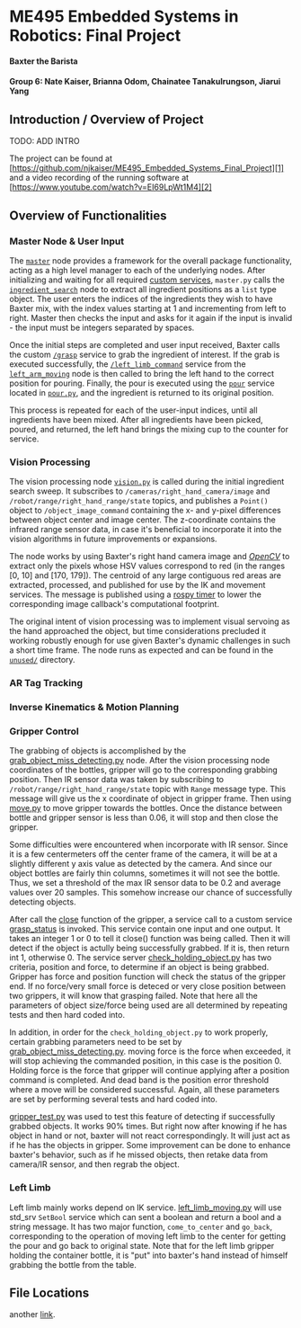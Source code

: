 ME495 Embedded Systems in Robotics: Final Project
==============
#### Baxter the Barista
#### Group 6: Nate Kaiser, Brianna Odom, Chainatee Tanakulrungson, Jiarui Yang

## Introduction / Overview of Project
TODO: ADD INTRO

The project can be found at [https://github.com/njkaiser/ME495_Embedded_Systems_Final_Project][1] and a video recording of the running software at [https://www.youtube.com/watch?v=EI69LpWt1M4][2]


## Overview of Functionalities
### Master Node & User Input
The [`master`][3] node provides a framework for the overall package functionality, acting as a high level manager to each of the underlying nodes. After initializing and waiting for all required [custom services][4], `master.py` calls the [`ingredient_search`][5] node to extract all ingredient positions as a `list` type object. The user enters the indices of the ingredients they wish to have Baxter mix, with the index values starting at 1 and incrementing from left to right. Master then checks the input and asks for it again if the input is invalid - the input must be integers separated by spaces.

Once the initial steps are completed and user input received, Baxter calls the custom [`/grasp`][6] service to grab the ingredient of interest. If the grab is executed successfully, the [`/left_limb_command`][7] service from the [`left_arm_moving`][8] node is then called to bring the left hand to the correct position for pouring. Finally, the pour is executed using the [`pour`][9] service located in [`pour.py`][10], and the ingredient is returned to its original position.

This process is repeated for each of the user-input indices, until all ingredients have been mixed. After all ingredients have been picked, poured, and returned, the left hand brings the mixing cup to the counter for service.


### Vision Processing
The vision processing node [`vision.py`][11] is called during the initial ingredient search sweep. It subscribes to `/cameras/right_hand_camera/image` and `/robot/range/right_hand_range/state` topics, and publishes a `Point()` object to `/object_image_command` containing the x- and y-pixel differences between object center and image center. The z-coordinate contains the infrared range sensor data, in case it's beneficial to incorporate it into the vision algorithms in future improvements or expansions.

The node works by using Baxter's right hand camera image and [*OpenCV*][12] to extract only the pixels whose HSV values correspond to red (in the ranges [0, 10] and [170, 179]). The centroid of any large contiguous red areas are extracted, processed, and published for use by the IK and movement services. The message is published using a [rospy timer][13] to lower the corresponding image callback's computational footprint.

The original intent of vision processing was to implement visual servoing as the hand approached the object, but time considerations precluded it working robustly enough for use given Baxter's dynamic challenges in such a short time frame. The node runs as expected and can be found in the [`unused/`][14] directory.


### AR Tag Tracking


### Inverse Kinematics & Motion Planning


### Gripper Control
The grabbing of objects is accomplished by the [grab_object_miss_detecting.py](https://github.com/njkaiser/ME495_Embedded_Systems_Final_Project/blob/9554cc2bbe60da78325f366dd5018dc12ccd75ec/src/grab_object_miss_detecting.py) node. After the vision processing node  coordinates of the bottles, gripper will go to the corresponding grabbing position. Then IR sensor data was taken by subscribing to `/robot/range/right_hand_range/state` topic with `Range` message type. This message will give us the x coordinate of object in gripper frame. Then using [move.py](https://github.com/njkaiser/ME495_Embedded_Systems_Final_Project/blob/9554cc2bbe60da78325f366dd5018dc12ccd75ec/src/move.py) to move gripper towards the bottles. Once the distance between bottle and gripper sensor is less than 0.06, it will stop and then close the gripper.

Some difficulties were encountered when incorporate with IR sensor. Since it is a few centermeters off the center frame of the camera, it will be at a slightly different y axis value as detected by the camera. And since our object bottles are fairly thin columns, sometimes it will not see the bottle. Thus, we set a threshold of the max IR sensor data to be 0.2 and average values over 20 samples. This somehow increase our chance of successfully detecting objects.

After call the [close](https://github.com/njkaiser/ME495_Embedded_Systems_Final_Project/blob/9554cc2bbe60da78325f366dd5018dc12ccd75ec/src/grab_object_miss_detecting.py#L93) function of the gripper, a service call to a custom service [grasp_status](https://github.com/njkaiser/ME495_Embedded_Systems_Final_Project/blob/9554cc2bbe60da78325f366dd5018dc12ccd75ec/srv/grasp_status.srv) is invoked. This service contain one input and one output. It takes an integer 1 or 0 to tell it close() function was being called. Then it will detect if the object is actully being successfully grabbed. If it is, then return int 1, otherwise 0. The service server [check_holding_object.py](https://github.com/njkaiser/ME495_Embedded_Systems_Final_Project/blob/9554cc2bbe60da78325f366dd5018dc12ccd75ec/src/check_holding_object.py) has two criteria, position and force, to determine if an object is being grabbed. Gripper has force and position function will check the status of the gripper end. If no force/very small force is deteced or very close position between two grippers, it will know that grasping failed. Note that here all the parameters of object size/force being used are all determined by repeating tests and then hard coded into.

In addition, in order for the `check_holding_object.py` to work properly, certain grabbing parameters need to be set by [grab_object_miss_detecting.py](https://github.com/njkaiser/ME495_Embedded_Systems_Final_Project/blob/9554cc2bbe60da78325f366dd5018dc12ccd75ec/src/grab_object_miss_detecting.py#L54-L57). moving force is the force when exceeded, it will stop achieving the commanded position, in this case is the position 0. Holding force is the force that gripper will continue applying after a position command is completed. And dead band is the position error threshold where a move will be considered successful. Again, all these parameters are set by performing several tests and hard coded into.

[gripper_test.py](https://github.com/njkaiser/ME495_Embedded_Systems_Final_Project/blob/9554cc2bbe60da78325f366dd5018dc12ccd75ec/src/gripper_test.py) was used to test this feature of detecting if successfully grabbed objects. It works 90% times. But right now after knowing if he has object in hand or not, baxter will not react correspondingly. It will just act as if he has the objects in gripper. Some improvement can be done to enhance baxter's behavior, such as if he missed objects, then retake data from camera/IR sensor, and then regrab the object.

### Left Limb
Left limb mainly works depend on IK service. [left_limb_moving.py](https://github.com/njkaiser/ME495_Embedded_Systems_Final_Project/blob/9554cc2bbe60da78325f366dd5018dc12ccd75ec/src/left_limb_moving.py) will use std_srv `SetBool` service which can sent a boolean and return a bool and a string message. It has two major function, `come_to_center` and `go_back`, corresponding to the operation of moving left limb to the center for getting the pour and go back to original state. Note that for the left limb gripper holding the container bottle, it is "put" into baxter's hand instead of himself grabbing the bottle from the table.


## File Locations


another [link][2].

[1]: [https://github.com/njkaiser/ME495_Embedded_Systems_Final_Project]
[2]: [https://www.youtube.com/watch?v=EI69LpWt1M4]
[3]: [master_node]
[4]: [link_to_services_directory]
[5]: [link_to_initial_sweep_node]
[6]: [link_to_grasp_service_node]
[7]: [/left_limb_command]
[8]: [link]
[9]: [link]
[10]: [link]
[11]: [link]
[12]: [http://opencv.org/]
[13]: [http://wiki.ros.org/rospy/Overview/Time]
[14]: [unused_directory]
[14]: [link]
[16]: [link]
